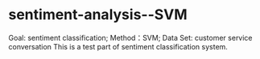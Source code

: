 # sentiment-analysis--SVM
Goal: sentiment classification; Method：SVM; Data Set: customer service conversation
This is a test part of sentiment classification system.
